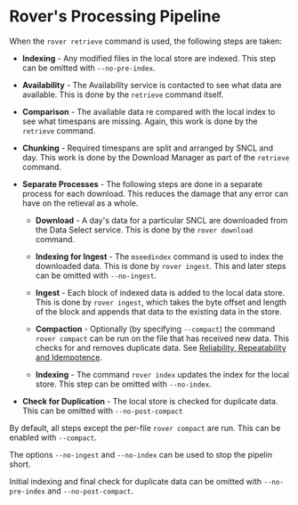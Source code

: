 
# Rover's Processing Pipeline

When the `rover retrieve` command is used, the following steps are taken:

* **Indexing** - Any modified files in the local store are indexed.
    This step can be omitted with `--no-pre-index`.

* **Availability** - The Availability service is contacted to see what
    data are available.  This is done by the `retrieve` command itself.

* **Comparison** - The available data re compared with the local index
    to see what timespans are missing.  Again, this work is done by
    the `retrieve` command.

* **Chunking** - Required timespans are split and arranged by SNCL and
    day.  This work is done by the Download Manager as part of the
    `retrieve` command.

* **Separate Processes** - The following steps are done in a separate
    process for each download.  This reduces the damage that any error
    can have on the retieval as a whole.

  * **Download** - A day's data for a particular SNCL are downloaded
    from the Data Select service.  This is done by the `rover
    download` command.

  * **Indexing for Ingest** - The `mseedindex` command is used to
    index the downloaded data.  This is done by `rover ingest`.  This
    and later steps can be omitted with `--no-ingest`.

  * **Ingest** - Each block of indexed data is added to the local data
    store.  This is done by `rover ingest`, which takes the byte
    offset and length of the block and appends that data to the
    existing data in the store.

  * **Compaction** - Optionally (by specifying `--compact`) the
    command `rover compact` can be run on the file that has received
    new data.  This checks for and removes duplicate data.  See
    [Reliability, Repeatability and Idempotence](./reliability.md).

  * **Indexing** - The command `rover index` updates the index for the
    local store.  This step can be omitted with `--no-index`.

* **Check for Duplication** - The local store is checked for duplicate
    data.  This can be omitted with `--no-post-compact`

By default, all steps except the per-file `rover compact` are run.
This can be enabled with `--compact`.

The options `--no-ingest` and `--no-index` can be used to stop the
pipelin short.

Initial indexing and final check for duplicate data can be omitted
with `--no-pre-index` and `--no-post-compact`.
